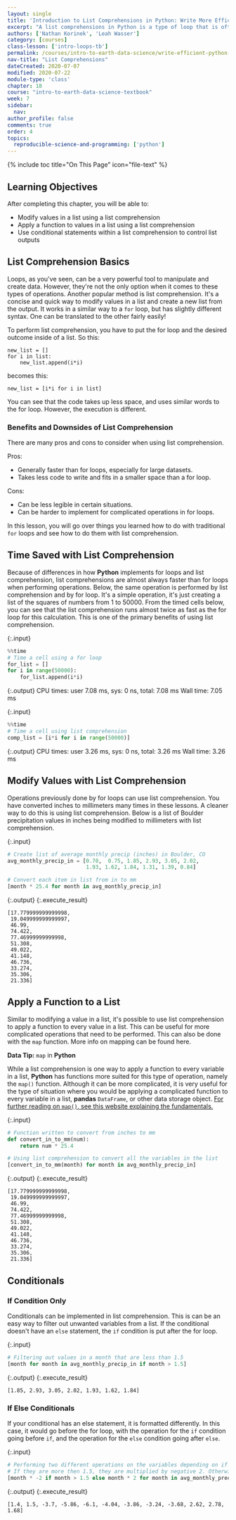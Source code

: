 ```yaml
---
layout: single
title: 'Introduction to List Comprehensions in Python: Write More Efficient Loops'
excerpt: "A list comprehensions in Python is a type of loop that is often faster than traditional loops. Learn how to create list comprehensions to automate data tasks in Python."
authors: ['Nathan Korinek', 'Leah Wasser']
category: [courses]
class-lesson: ['intro-loops-tb']
permalink: /courses/intro-to-earth-data-science/write-efficient-python-code/loops/list-comprehensions
nav-title: "List Comprehensions"
dateCreated: 2020-07-07
modified: 2020-07-22
module-type: 'class'
chapter: 18
course: "intro-to-earth-data-science-textbook"
week: 7
sidebar:
  nav:
author_profile: false
comments: true
order: 4
topics:
  reproducible-science-and-programming: ['python']
---
```

{% include toc title="On This Page" icon="file-text" %}

<div class='notice--success' markdown="1">

## <i class="fa fa-graduation-cap" aria-hidden="true"></i> Learning Objectives

After completing this chapter, you will be able to:

* Modify values in a list using a list comprehension
* Apply a function to values in a list using a list comprehension
* Use conditional statements within a list comprehension to control list outputs
 
</div>

## List Comprehension Basics
Loops, as you've seen, can be a very powerful tool to manipulate and create data. However, they're not the only option when it comes to these types of operations. Another popular method is list comprehension. It's a concise and quick way to modify values in a list and create a new list from the output. It works in a similar way to a `for` loop, but has slightly different syntax. One can be translated to the other fairly easily! 

To perform list comprehension, you have to put the for loop and the desired outcome inside of a list. So this:

```
new_list = []
for i in list:
    new_list.append(i*i)
```
becomes this:
```
new_list = [i*i for i in list]
```

You can see that the code takes up less space, and uses similar words to the for loop. However, the execution is different.

### Benefits and Downsides of List Comprehension
There are many pros and cons to consider when using list comprehension. 

Pros: 
* Generally faster than for loops, especially for large datasets.
* Takes less code to write and fits in a smaller space than a for loop.

Cons:
* Can be less legible in certain situations.
* Can be harder to implement for complicated operations in for loops. 



In this lesson, you will go over things you learned how to do with traditional `for` loops and see how to do them with list comprehension. 

## Time Saved with List Comprehension

Because of differences in how **Python** implements for loops and list comprehension, list comprehensions are almost always faster than for loops when performing operations. Below, the same operation is performed by list comprehension and by for loop. It's a simple operation, it's just creating a list of the squares of numbers from 1 to 50000. From the timed cells below, you can see that the list comprehension runs almost twice as fast as the for loop for this calculation. This is one of the primary benefits of using list comprehension.  

{:.input}
```python
%%time
# Time a cell using a for loop
for_list = []
for i in range(50000):
    for_list.append(i*i)
```

{:.output}
    CPU times: user 7.08 ms, sys: 0 ns, total: 7.08 ms
    Wall time: 7.05 ms



{:.input}
```python
%%time
# Time a cell using list comprehension
comp_list = [i*i for i in range(50000)]
```

{:.output}
    CPU times: user 3.26 ms, sys: 0 ns, total: 3.26 ms
    Wall time: 3.26 ms



## Modify Values with List Comprehension

Operations previously done by for loops can use list comprehension. You have converted inches to millimeters many times in these lessons. A cleaner way to do this is using list comprehension. Below is a list of Boulder precipitation values in inches being modified to millimeters with list comprehension.

{:.input}
```python
# Create list of average monthly precip (inches) in Boulder, CO
avg_monthly_precip_in = [0.70,  0.75, 1.85, 2.93, 3.05, 2.02, 
                         1.93, 1.62, 1.84, 1.31, 1.39, 0.84]

# Convert each item in list from in to mm
[month * 25.4 for month in avg_monthly_precip_in]
```

{:.output}
{:.execute_result}



    [17.779999999999998,
     19.049999999999997,
     46.99,
     74.422,
     77.46999999999998,
     51.308,
     49.022,
     41.148,
     46.736,
     33.274,
     35.306,
     21.336]





## Apply a Function to a List

Similar to modifying a value in a list, it's possible to use list comprehension to apply a function to every value in a list. This can be useful for more complicated operations that need to be performed. This can also be done with the `map` function. More info on mapping can be found here. 

<div class='notice--success alert alert-info' markdown="1">

<i class="fa fa-star"></i> **Data Tip:** `map` in **Python**

While a list comprehension is one way to apply a function to every variable in a list, **Python** has functions more suited for this type of operation, namely the `map()` function. Although it can be more complicated, it is very useful for the type of situation where you would be applying a complicated function to every variable in a list, **pandas** `DataFrame`, or other data storage object. [For further reading on `map()`, see this website explaining the fundamentals.](https://www.geeksforgeeks.org/python-map-function/)

</div>

{:.input}
```python
# Function written to convert from inches to mm
def convert_in_to_mm(num):
    return num * 25.4

# Using list comprehension to convert all the variables in the list
[convert_in_to_mm(month) for month in avg_monthly_precip_in]
```

{:.output}
{:.execute_result}



    [17.779999999999998,
     19.049999999999997,
     46.99,
     74.422,
     77.46999999999998,
     51.308,
     49.022,
     41.148,
     46.736,
     33.274,
     35.306,
     21.336]





## Conditionals

### If Condition Only

Conditionals can be implemented in list comprehension. This is can be an easy way to filter out unwanted variables from a list. If the conditional doesn't have an `else` statement, the `if` condition is put after the for loop.

{:.input}
```python
# Filtering out values in a month that are less than 1.5
[month for month in avg_monthly_precip_in if month > 1.5]
```

{:.output}
{:.execute_result}



    [1.85, 2.93, 3.05, 2.02, 1.93, 1.62, 1.84]





### If Else Conditionals

If your conditional has an else statement, it is formatted differently. In this case, it would go before the for loop, with the operation for the `if` condition going before `if`, and the operation for the `else` condition going after `else`. 

{:.input}
```python
# Performing two different operations on the variables depending on if they are more or less than 1.5. 
# If they are more then 1.5, they are multiplied by negative 2. Otherwise, they are multiplied by positive 2. 
[month * -2 if month > 1.5 else month * 2 for month in avg_monthly_precip_in]
```

{:.output}
{:.execute_result}



    [1.4, 1.5, -3.7, -5.86, -6.1, -4.04, -3.86, -3.24, -3.68, 2.62, 2.78, 1.68]




